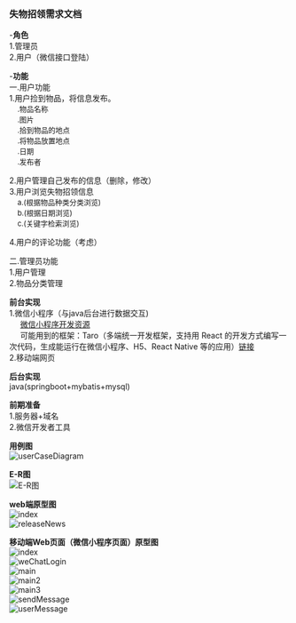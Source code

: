 ### 失物招领需求文档

-**角色**  
1.管理员  
2.用户（微信接口登陆）    

-**功能**  
一.用户功能  
1.用户捡到物品，将信息发布。  
<font size=2>&nbsp;&nbsp;&nbsp;&nbsp;.物品名称</font>   
<font size=2>&nbsp;&nbsp;&nbsp;&nbsp;.图片</font>   
<font size=2>&nbsp;&nbsp;&nbsp;&nbsp;.拾到物品的地点</font>  
<font size=2>&nbsp;&nbsp;&nbsp;&nbsp;.将物品放置地点</font>   
<font size=2>&nbsp;&nbsp;&nbsp;&nbsp;.日期</font>   
<font size=2>&nbsp;&nbsp;&nbsp;&nbsp;.发布者</font>  

2.用户管理自己发布的信息（删除，修改）  
3.用户浏览失物招领信息  
<font size=2>&nbsp;&nbsp;&nbsp;&nbsp;a.(根据物品种类分类浏览)  </font>  
<font size=2>&nbsp;&nbsp;&nbsp;&nbsp;b.(根据日期浏览) </font>  
<font size=2>&nbsp;&nbsp;&nbsp;&nbsp;c.(关键字检索浏览)   </font>  

4.用户的评论功能（考虑）  
  
二.管理员功能  
1.用户管理  
2.物品分类管理  

**前台实现**  
1.微信小程序（与java后台进行数据交互)  
&nbsp;&nbsp;&nbsp;&nbsp;&nbsp;[微信小程序开发资源](https://github.com/justjavac/awesome-wechat-weapp)  
&nbsp;&nbsp;&nbsp;&nbsp;&nbsp;可能用到的框架：Taro（多端统一开发框架，支持用 React 的开发方式编写一次代码，生成能运行在微信小程序、H5、React Native 等的应用）[链接](https://github.com/NervJS/taro)      
2.移动端网页  



**后台实现**  
java(springboot+mybatis+mysql)  

**前期准备**  
1.服务器+域名  
2.微信开发者工具  

**用例图**  
![userCaseDiagram](https://github.com/yangxuechen/LostAndFound/blob/master/requirementsDocument/images/usecasediagram.png)  

**E-R图**  
![E-R图](https://github.com/yangxuechen/LostAndFound/blob/master/requirementsDocument/images/ER_LostAndFound.png)

**web端原型图**  
![index](https://github.com/yangxuechen/LostAndFound/blob/master/requirementsDocument/images/userIndex.html.png)  
![releaseNews](https://github.com/yangxuechen/LostAndFound/blob/master/requirementsDocument/images/releaseNews.html.png)  

**移动端Web页面（微信小程序页面）原型图**  
![index](https://github.com/yangxuechen/LostAndFound/blob/master/requirementsDocument/images/h5/index.png)  
![weChatLogin](https://github.com/yangxuechen/LostAndFound/blob/master/requirementsDocument/images/h5/weChatLogin.png)  
![main](https://github.com/yangxuechen/LostAndFound/blob/master/requirementsDocument/images/h5/MainPage.png)  
![main2](https://github.com/yangxuechen/LostAndFound/blob/master/requirementsDocument/images/h5/MainPage_2.png)  
![main3](https://github.com/yangxuechen/LostAndFound/blob/master/requirementsDocument/images/h5/mainPage_3.png)  
![sendMessage](https://github.com/yangxuechen/LostAndFound/blob/master/requirementsDocument/images/h5/sendMessage.png)  
![userMessage](https://github.com/yangxuechen/LostAndFound/blob/master/requirementsDocument/images/h5/userMessage.png)  






